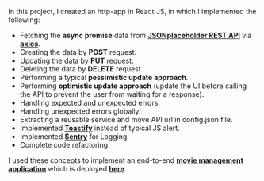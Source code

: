 In this project, I created an http-app in React JS, in which I implemented the following:
- Fetching the **async promise** data from **[JSONplaceholder REST API](https://jsonplaceholder.typicode.com/)** via **[axios](https://www.npmjs.com/package/axios)**.
- Creating the data by **POST** request.
- Updating the data by **PUT** request.
- Deleting the data by **DELETE** request.
- Performing a typical **pessimistic update approach**.
- Performing **optimistic update approach** (update the UI before calling the API to prevent the user from waiting for a response).
- Handling expected and unexpected errors.
- Handling unexpected errors globally.
- Extracting a reusable service and move API url in config.json file.
- Implemented **[Toastify](https://www.npmjs.com/package/toastify-js)** instead of typical JS alert.
- Implemented **[Sentry](https://www.npmjs.com/package/@sentry/browser)** for Logging.
- Complete code refactoring.
 
I used these concepts to implement an end-to-end **[movie management application](https://github.com/Ubaid45/Mastering_ReactJS.git)** which is deployed **[here](https://desolate-headland-28492.herokuapp.com/movies)**.
